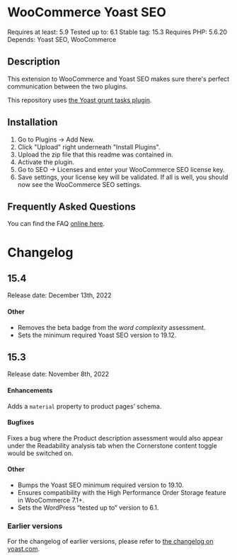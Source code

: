 WooCommerce Yoast SEO
=====================
Requires at least: 5.9
Tested up to: 6.1
Stable tag: 15.3
Requires PHP: 5.6.20
Depends: Yoast SEO, WooCommerce

Description
-----------

This extension to WooCommerce and Yoast SEO makes sure there's perfect communication between the two plugins.

This repository uses [the Yoast grunt tasks plugin](https://github.com/Yoast/plugin-grunt-tasks).

Installation
------------

1. Go to Plugins -> Add New.
2. Click "Upload" right underneath "Install Plugins".
3. Upload the zip file that this readme was contained in.
4. Activate the plugin.
5. Go to SEO -> Licenses and enter your WooCommerce SEO license key.
6. Save settings, your license key will be validated. If all is well, you should now see the WooCommerce SEO settings.

Frequently Asked Questions
--------------------------

You can find the FAQ [online here](https://kb.yoast.com/kb/category/woocommerce-seo/).

Changelog
=========

## 15.4

Release date: December 13th, 2022

#### Other

* Removes the beta badge from the _word complexity_ assessment.
* Sets the minimum required Yoast SEO version to 19.12.

## 15.3

Release date: November 8th, 2022

#### Enhancements

Adds a `material` property to product pages’ schema.

#### Bugfixes

Fixes a bug where the Product description assessment would also appear under the Readability analysis tab when the Cornerstone content toggle would be switched on.

#### Other

* Bumps the Yoast SEO minimum required version to 19.10.
* Ensures compatibility with the High Performance Order Storage feature in WooCommerce 7.1+.
* Sets the WordPress “tested up to” version to 6.1.

### Earlier versions
For the changelog of earlier versions, please refer to [the changelog on yoast.com](https://yoa.st/woo-seo-changelog).
